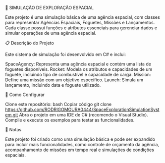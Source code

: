 🚀 SIMULAÇÃO DE EXPLORAÇÃO ESPACIAL

Este projeto é uma simulação básica de uma agência espacial, com classes para representar Agências Espaciais, Foguetes, Missões e Lançamentos. Cada classe possui funções e atributos essenciais para gerenciar dados e simular operações de uma agência espacial.

📋 Descrição do Projeto

Este sistema de simulação foi desenvolvido em C# e inclui:

SpaceAgency: Representa uma agência espacial e contém uma lista de foguetes disponíveis.
Rocket: Modela os atributos e capacidades de um foguete, incluindo tipo de combustível e capacidade de carga.
Mission: Define uma missão com um objetivo específico.
Launch: Simula um lançamento, incluindo data e foguete utilizado.

🔧 Como Configurar

Clone este repositório:
bash
Copiar código
git clone https://github.com/RODRIGOMOURA0444/SpaceExplorationSimulationSystem.git
Abra o projeto em uma IDE de C# (recomendo o Visual Studio).
Compile e execute os exemplos para testar as funcionalidades.

📝 Notas

Este projeto foi criado como uma simulação básica e pode ser expandido para incluir mais funcionalidades, como controle de orçamento da agência, acompanhamento de missões em tempo real e simulações de condições espaciais.
